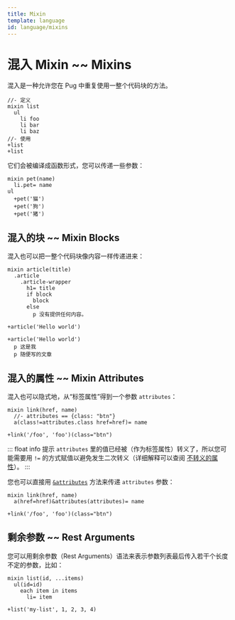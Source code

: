```yaml
---
title: Mixin
template: language
id: language/mixins
---
```


# 混入 Mixin ~~ Mixins

混入是一种允许您在 Pug 中重复使用一整个代码块的方法。

```pug-preview
//- 定义
mixin list
  ul
    li foo
    li bar
    li baz
//- 使用
+list
+list
```

它们会被编译成函数形式，您可以传递一些参数：

```pug-preview
mixin pet(name)
  li.pet= name
ul
  +pet('猫')
  +pet('狗')
  +pet('猪')
```

## 混入的块 ~~ Mixin Blocks

混入也可以把一整个代码块像内容一样传递进来：

```pug-preview
mixin article(title)
  .article
    .article-wrapper
      h1= title
      if block
        block
      else
        p 没有提供任何内容。

+article('Hello world')

+article('Hello world')
  p 这是我
  p 随便写的文章
```

## 混入的属性 ~~ Mixin Attributes

混入也可以隐式地，从“标签属性”得到一个参数 `attributes`：

```pug-preview
mixin link(href, name)
  //- attributes == {class: "btn"}
  a(class!=attributes.class href=href)= name

+link('/foo', 'foo')(class="btn")
```

::: float info 提示
`attributes` 里的值已经被（作为标签属性）转义了，所以您可能需要用 `!=` 的方式赋值以避免发生二次转义（详细解释可以查阅 [不转义的属性][unescaped attributes]）。
:::

您也可以直接用 [`&attributes`] 方法来传递 `attributes` 参数：

```pug-preview
mixin link(href, name)
  a(href=href)&attributes(attributes)= name

+link('/foo', 'foo')(class="btn")
```

## 剩余参数 ~~ Rest Arguments

您可以用剩余参数（Rest Arguments）语法来表示参数列表最后传入若干个长度不定的参数，比如：

```pug-preview
mixin list(id, ...items)
  ul(id=id)
    each item in items
      li= item

+list('my-list', 1, 2, 3, 4)
```

[`&attributes`]: attributes.html#attributes
[unescaped attributes]: attributes.html#unescaped-attributes
